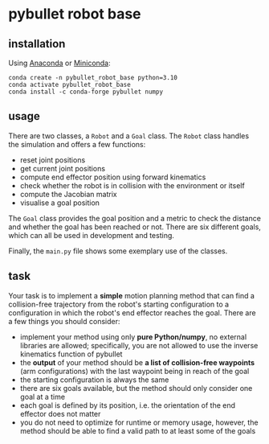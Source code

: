 # pybullet robot base

## installation

Using [Anaconda](https://docs.anaconda.com/free/anaconda/install/) or [Miniconda](https://docs.anaconda.com/free/miniconda/index.html):

```
conda create -n pybullet_robot_base python=3.10
conda activate pybullet_robot_base
conda install -c conda-forge pybullet numpy
```

## usage

There are two classes, a `Robot` and a `Goal` class.
The `Robot` class handles the simulation and offers a few functions:
- reset joint positions
- get current joint positions
- compute end effector position using forward kinematics
- check whether the robot is in collision with the environment or itself
- compute the Jacobian matrix
- visualise a goal position

The `Goal` class provides the goal position and a metric to check the distance and whether the goal has been reached or not.
There are six different goals, which can all be used in development and testing.

Finally, the `main.py` file shows some exemplary use of the classes.

## task

Your task is to implement a **simple** motion planning method that can find a collision-free trajectory from the robot's starting configuration to a configuration in which the robot's end effector reaches the goal.
There are a few things you should consider:
- implement your method using only **pure Python/numpy**, no external libraries are allowed; specifically, you are not allowed to use the inverse kinematics function of pybullet
- the **output** of your method should be **a list of collision-free waypoints** (arm configurations) with the last waypoint being in reach of the goal
- the starting configuration is always the same
- there are six goals available, but the method should only consider one goal at a time
- each goal is defined by its position, i.e. the orientation of the end effector does not matter
- you do not need to optimize for runtime or memory usage, however, the method should be able to find a valid path to at least some of the goals